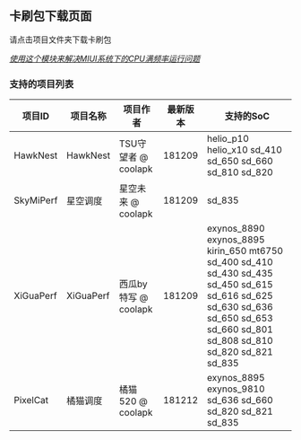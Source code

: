 ## 卡刷包下载页面
请点击项目文件夹下载卡刷包

[*使用这个模块来解决MIUI系统下的CPU满频率运行问题*](./miuiPerfRemover.zip)

### 支持的项目列表
| 项目ID | 项目名称 | 项目作者 | 最新版本 | 支持的SoC |
|-|-|-|-|-|
|HawkNest|HawkNest|TSU守望者 @ coolapk|181209|helio_p10 helio_x10 sd_410 sd_650 sd_660 sd_810 sd_820|
|SkyMiPerf|星空调度|星空未来 @ coolapk|181209|sd_835|
|XiGuaPerf|XiGuaPerf|西瓜by特写 @ coolapk|181209|exynos_8890 exynos_8895 kirin_650 mt6750 sd_400 sd_410 sd_430 sd_435 sd_450 sd_615 sd_616 sd_625 sd_630 sd_636 sd_650 sd_653 sd_660 sd_801 sd_808 sd_810 sd_820 sd_821 sd_835|
|PixelCat|橘猫调度|橘猫520 @ coolapk|181212|exynos_8895 exynos_9810 sd_636 sd_660 sd_820 sd_821 sd_835|
